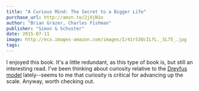 ```yaml
---
title: "A Curious Mind: The Secret to a Bigger Life"
purchase_url: http://amzn.to/2jXjN1o
author: "Brian Grazer, Charles Fishman"
publisher: "Simon & Schuster"
date: 2015-07-11
image: http://ecx.images-amazon.com/images/I/41rS3QcILfL._SL75_.jpg
tags:
---
```


I enjoyed this book. It's a little redundant, as this type of book is, but still an interesting read. I've been thinking about curiosity relative to the [Dreyfus model](https://en.wikipedia.org/wiki/Dreyfus_model_of_skill_acquisition) lately--seems to me that curiosity is critical for advancing up the scale. Anyway, worth checking out.
